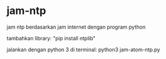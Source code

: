 # jam-ntp
jam ntp berdasarkan jam internet dengan program python

tambahkan library:
"pip install ntplib"

jalankan dengan python 3 di terminal:
python3 jam-atom-ntp.py

